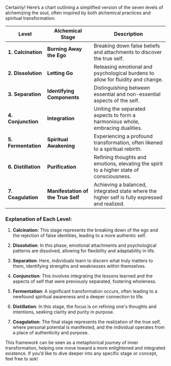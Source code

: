 Certainly! Here’s a chart outlining a simplified version of the seven levels of alchemizing the soul, often inspired by both alchemical practices and spiritual transformation:

| **Level**                | **Alchemical Stage**      | **Description**                                           |
|--------------------------|--------------------------|-----------------------------------------------------------|
| **1. Calcination**       | **Burning Away the Ego** | Breaking down false beliefs and attachments to discover the true self. |
| **2. Dissolution**       | **Letting Go**           | Releasing emotional and psychological burdens to allow for fluidity and change. |
| **3. Separation**        | **Identifying Components**| Distinguishing between essential and non-essential aspects of the self. |
| **4. Conjunction**       | **Integration**          | Uniting the separated aspects to form a harmonious whole, embracing dualities. |
| **5. Fermentation**      | **Spiritual Awakening**  | Experiencing a profound transformation, often likened to a spiritual rebirth. |
| **6. Distillation**      | **Purification**         | Refining thoughts and emotions, elevating the spirit to a higher state of consciousness. |
| **7. Coagulation**       | **Manifestation of the True Self** | Achieving a balanced, integrated state where the higher self is fully expressed and realized. |

### Explanation of Each Level:

1. **Calcination**: This stage represents the breaking down of the ego and the rejection of false identities, leading to a more authentic self.

2. **Dissolution**: In this phase, emotional attachments and psychological patterns are dissolved, allowing for flexibility and adaptability in life.

3. **Separation**: Here, individuals learn to discern what truly matters to them, identifying strengths and weaknesses within themselves.

4. **Conjunction**: This involves integrating the lessons learned and the aspects of self that were previously separated, fostering wholeness.

5. **Fermentation**: A significant transformation occurs, often leading to a newfound spiritual awareness and a deeper connection to life.

6. **Distillation**: In this stage, the focus is on refining one's thoughts and intentions, seeking clarity and purity in purpose.

7. **Coagulation**: The final stage represents the realization of the true self, where personal potential is manifested, and the individual operates from a place of authenticity and purpose.

This framework can be seen as a metaphorical journey of inner transformation, helping one move toward a more enlightened and integrated existence. If you’d like to dive deeper into any specific stage or concept, feel free to ask!
